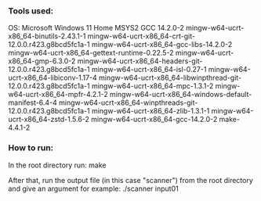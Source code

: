 ### Tools used: 
OS: Microsoft Windows 11 Home
MSYS2
GCC 14.2.0-2
mingw-w64-ucrt-x86_64-binutils-2.43.1-1
mingw-w64-ucrt-x86_64-crt-git-12.0.0.r423.g8bcd5fc1a-1
mingw-w64-ucrt-x86_64-gcc-libs-14.2.0-2
mingw-w64-ucrt-x86_64-gettext-runtime-0.22.5-2  mingw-w64-ucrt-x86_64-gmp-6.3.0-2
mingw-w64-ucrt-x86_64-headers-git-12.0.0.r423.g8bcd5fc1a-1
mingw-w64-ucrt-x86_64-isl-0.27-1  mingw-w64-ucrt-x86_64-libiconv-1.17-4
mingw-w64-ucrt-x86_64-libwinpthread-git-12.0.0.r423.g8bcd5fc1a-1
mingw-w64-ucrt-x86_64-mpc-1.3.1-2  mingw-w64-ucrt-x86_64-mpfr-4.2.1-2
mingw-w64-ucrt-x86_64-windows-default-manifest-6.4-4
mingw-w64-ucrt-x86_64-winpthreads-git-12.0.0.r423.g8bcd5fc1a-1
mingw-w64-ucrt-x86_64-zlib-1.3.1-1  mingw-w64-ucrt-x86_64-zstd-1.5.6-2
mingw-w64-ucrt-x86_64-gcc-14.2.0-2
make-4.4.1-2

###  How to run:
In the root directory run:
make

After that, run the output file (in this case "scanner") from the root directory and give an argument for example:
./scanner input01

